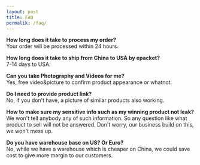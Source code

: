 ```yaml
---
layout: post
title: FAQ
permalik: /faq/
---
```


**How long does it take to process my order?**  
Your order will be processed within 24 hours.  

**How long does it take to ship from China to USA by epacket?**  
7-14 days to USA.  

**Can you take Photography and Videos for me?**  
Yes, free video&picture to confirm product appearance or whatnot.  

**Do I need to provide product link?**  
No, if you don't have, a picture of similar products also working.  

**How to make sure my sensitive info such as my winning product not leak?**  
We won't tell anybody any of such information. So any question like what product to sell will not be answered.
Don't worry, our business build on this, we won't mess up.  

**Do you have warehouse base on US? Or Euro?**  
No, while we have a warehouse which is cheaper on China, we could save cost to give more margin to our customers.
